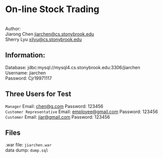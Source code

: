 # On-line Stock Trading
<br>Author:
<br>Jiarong Chen  jiarchen@cs.stonybrook.edu
<br>Sherry Lyu  xilyu@cs.stonybrook.edu

## Information:
Database: jdbc:mysql://mysql4.cs.stonybrook.edu:3306/jiarchen
<br>  Username: jiarchen
<br>  Password: Cjr19971117

## Three Users for Test
 `Manager`  Email: chen@g.com Password: 123456
 <br>`Customer Representative`  Email: employee@gmail.com Password: 123456
 <br>`Customer` Email: jiar@gmail.com Password: 123456

 ## Files
.war file: `jiarchen.war`  
data dump: `dump.sql`
